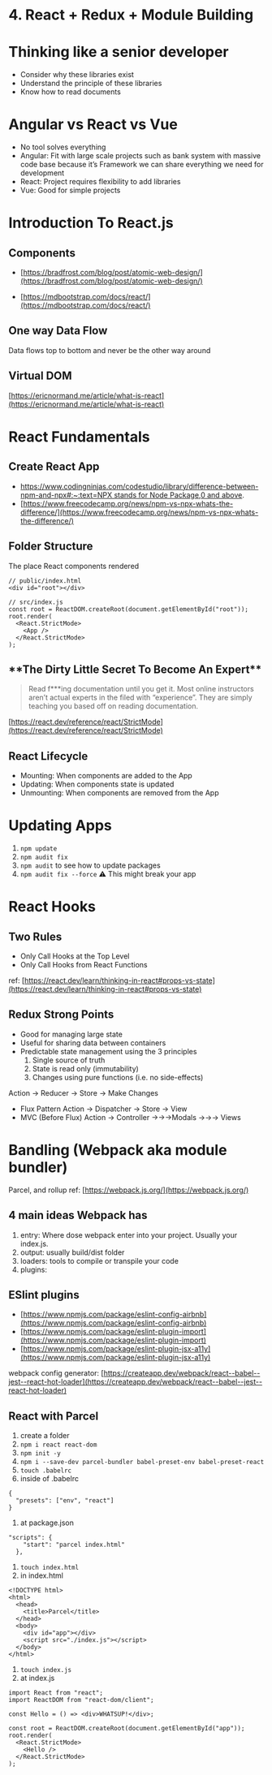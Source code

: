 # 4. React + Redux + Module Building

# Thinking like a senior developer

- Consider why these libraries exist
- Understand the principle of these libraries
- Know how to read documents

# Angular vs React vs Vue

- No tool solves everything
- Angular: Fit with large scale projects such as bank system with massive code base because it’s Framework we can share everything we need for development
- React: Project requires flexibility to add libraries
- Vue: Good for simple projects

# Introduction To React.js

## Components

- [https://bradfrost.com/blog/post/atomic-web-design/](https://bradfrost.com/blog/post/atomic-web-design/)

- [https://mdbootstrap.com/docs/react/](https://mdbootstrap.com/docs/react/)

## One way Data Flow

Data flows top to bottom and never be the other way around

## Virtual DOM

[https://ericnormand.me/article/what-is-react](https://ericnormand.me/article/what-is-react)

# React Fundamentals

## Create React App

- [https://www.codingninjas.com/codestudio/library/difference-between-npm-and-npx#:~:text=NPX stands for Node Package,0 and above](https://www.codingninjas.com/codestudio/library/difference-between-npm-and-npx#:~:text=NPX%20stands%20for%20Node%20Package,0%20and%20above).
- [https://www.freecodecamp.org/news/npm-vs-npx-whats-the-difference/](https://www.freecodecamp.org/news/npm-vs-npx-whats-the-difference/)

## Folder Structure

The place React components rendered

```tsx
// public/index.html
<div id="root"></div>
```

```tsx
// src/index.js
const root = ReactDOM.createRoot(document.getElementById("root"));
root.render(
  <React.StrictMode>
    <App />
  </React.StrictMode>
);
```

## \***\*The Dirty Little Secret To Become An Expert\*\***

> Read f\*\*\*ing documentation until you get it.
> Most online instructors aren’t actual experts in the filed with “experience”. They are simply teaching you based off on reading documentation.

[https://react.dev/reference/react/StrictMode](https://react.dev/reference/react/StrictMode)

## React Lifecycle

- Mounting: When components are added to the App
- Updating: When components state is updated
- Unmounting: When components are removed from the App

# Updating Apps

1. `npm update`
2. `npm audit fix`
3. `npm audit` to see how to update packages
4. `npm audit fix --force` ⚠️ This might break your app

# React Hooks

## Two Rules

- Only Call Hooks at the Top Level
- Only Call Hooks from React Functions

ref: [https://react.dev/learn/thinking-in-react#props-vs-state](https://react.dev/learn/thinking-in-react#props-vs-state)

## Redux Strong Points

- Good for managing large state
- Useful for sharing data between containers
- Predictable state management using the 3 principles
  1. Single source of truth
  2. State is read only (immutability)
  3. Changes using pure functions (i.e. no side-effects)

Action → Reducer → Store → Make Changes

- Flux Pattern
  Action → Dispatcher → Store → View
- MVC (Before Flux)
  Action → Controller →→→Modals →→→ Views

# Bandling (Webpack aka module bundler)

Parcel, and rollup
ref: [https://webpack.js.org/](https://webpack.js.org/)

## 4 main ideas Webpack has

1. entry: Where dose webpack enter into your project. Usually your index.js.
2. output: usually build/dist folder
3. loaders: tools to compile or transpile your code
4. plugins:

## ESlint plugins

- [https://www.npmjs.com/package/eslint-config-airbnb](https://www.npmjs.com/package/eslint-config-airbnb)
- [https://www.npmjs.com/package/eslint-plugin-import](https://www.npmjs.com/package/eslint-plugin-import)
- [https://www.npmjs.com/package/eslint-plugin-jsx-a11y](https://www.npmjs.com/package/eslint-plugin-jsx-a11y)

webpack config generator: [https://createapp.dev/webpack/react--babel--jest--react-hot-loader](https://createapp.dev/webpack/react--babel--jest--react-hot-loader)

## React with Parcel

1. create a folder
2. `npm i react react-dom`
3. `npm init -y`
4. `npm i --save-dev parcel-bundler babel-preset-env babel-preset-react`
5. `touch .babelrc`
6. inside of .babelrc

```
{
  "presets": ["env", "react"]
}
```

1. at package.json

```
"scripts": {
    "start": "parcel index.html"
  },
```

1. `touch index.html`
2. in index.html

```
<!DOCTYPE html>
<html>
  <head>
    <title>Parcel</title>
  </head>
  <body>
    <div id="app"></div>
    <script src="./index.js"></script>
  </body>
</html>
```

1. `touch index.js`
2. at index.js

```
import React from "react";
import ReactDOM from "react-dom/client";

const Hello = () => <div>WHATSUP!</div>;

const root = ReactDOM.createRoot(document.getElementById("app"));
root.render(
  <React.StrictMode>
    <Hello />
  </React.StrictMode>
);
```
